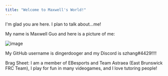 ```yaml
---
title: "Welcome to Maxwell's World!"
---
```


I'm glad you are here. I plan to talk about...me!

My name is Maxwell Guo and here is a picture of me: 

![image](https://user-images.githubusercontent.com/46410538/121824778-a4edf000-cc7c-11eb-8a19-9ff901c0dbec.png)

My GitHub username is dingerdooger and my Discord is szhang#4429!!!!

Brag Sheet: I am a member of EBesports and Team Astraea (East Brunswick FRC Team), I play for fun in many videogames, and I love tutoring people!
